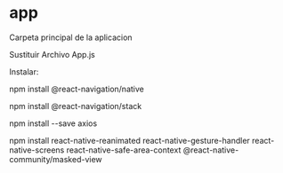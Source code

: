 # app
Carpeta principal de la aplicacion

Sustituir Archivo App.js

Instalar:

npm install @react-navigation/native

npm install @react-navigation/stack

npm install --save axios

npm install react-native-reanimated react-native-gesture-handler react-native-screens react-native-safe-area-context @react-native-community/masked-view
